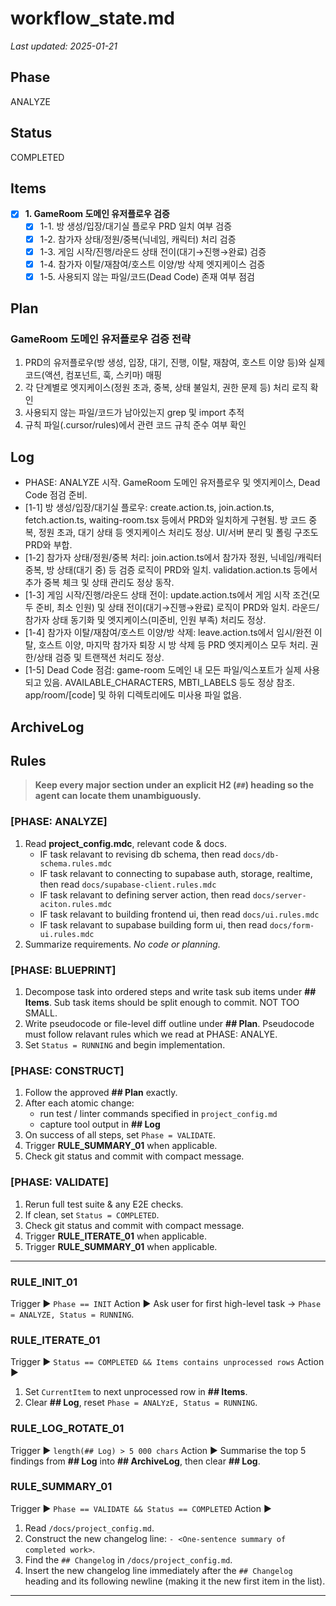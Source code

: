 # workflow_state.md

_Last updated: 2025-01-21_

## Phase

ANALYZE

## Status

COMPLETED

## Items

- [x] **1. GameRoom 도메인 유저플로우 검증**
  - [x] 1-1. 방 생성/입장/대기실 플로우 PRD 일치 여부 검증
  - [x] 1-2. 참가자 상태/정원/중복(닉네임, 캐릭터) 처리 검증
  - [x] 1-3. 게임 시작/진행/라운드 상태 전이(대기→진행→완료) 검증
  - [x] 1-4. 참가자 이탈/재참여/호스트 이양/방 삭제 엣지케이스 검증
  - [x] 1-5. 사용되지 않는 파일/코드(Dead Code) 존재 여부 점검

## Plan

### GameRoom 도메인 유저플로우 검증 전략

1. PRD의 유저플로우(방 생성, 입장, 대기, 진행, 이탈, 재참여, 호스트 이양 등)와 실제 코드(액션, 컴포넌트, 훅, 스키마) 매핑
2. 각 단계별로 엣지케이스(정원 초과, 중복, 상태 불일치, 권한 문제 등) 처리 로직 확인
3. 사용되지 않는 파일/코드가 남아있는지 grep 및 import 추적
4. 규칙 파일(.cursor/rules)에서 관련 코드 규칙 준수 여부 확인

## Log

- PHASE: ANALYZE 시작. GameRoom 도메인 유저플로우 및 엣지케이스, Dead Code 점검 준비.
- [1-1] 방 생성/입장/대기실 플로우: create.action.ts, join.action.ts, fetch.action.ts, waiting-room.tsx 등에서 PRD와 일치하게 구현됨. 방 코드 중복, 정원 초과, 대기 상태 등 엣지케이스 처리도 정상. UI/서버 분리 및 폴링 구조도 PRD와 부합.
- [1-2] 참가자 상태/정원/중복 처리: join.action.ts에서 참가자 정원, 닉네임/캐릭터 중복, 방 상태(대기 중) 등 검증 로직이 PRD와 일치. validation.action.ts 등에서 추가 중복 체크 및 상태 관리도 정상 동작.
- [1-3] 게임 시작/진행/라운드 상태 전이: update.action.ts에서 게임 시작 조건(모두 준비, 최소 인원) 및 상태 전이(대기→진행→완료) 로직이 PRD와 일치. 라운드/참가자 상태 동기화 및 엣지케이스(미준비, 인원 부족) 처리도 정상.
- [1-4] 참가자 이탈/재참여/호스트 이양/방 삭제: leave.action.ts에서 임시/완전 이탈, 호스트 이양, 마지막 참가자 퇴장 시 방 삭제 등 PRD 엣지케이스 모두 처리. 권한/상태 검증 및 트랜잭션 처리도 정상.
- [1-5] Dead Code 점검: game-room 도메인 내 모든 파일/익스포트가 실제 사용되고 있음. AVAILABLE_CHARACTERS, MBTI_LABELS 등도 정상 참조. app/room/[code] 및 하위 디렉토리에도 미사용 파일 없음.

## ArchiveLog

## Rules

> **Keep every major section under an explicit H2 (`##`) heading so the agent can locate them unambiguously.**

### [PHASE: ANALYZE]

1.  Read **project_config.mdc**, relevant code & docs.
    - IF task relavant to revising db schema, then read `docs/db-schema.rules.mdc`
    - IF task relavant to connecting to supabase auth, storage, realtime, then read `docs/supabase-client.rules.mdc`
    - IF task relavant to defining server action, then read `docs/server-aciton.rules.mdc`
    - IF task relavant to building frontend ui, then read `docs/ui.rules.mdc`
    - IF task relavant to supabase building form ui, then read `docs/form-ui.rules.mdc`
2.  Summarize requirements. _No code or planning._

### [PHASE: BLUEPRINT]

1.  Decompose task into ordered steps and write task sub items under **## Items**. Sub task items should be split enough to commit. NOT TOO SMALL.
2.  Write pseudocode or file-level diff outline under **## Plan**. Pseudocode must follow relavant rules which we read at PHASE: ANALYE.
3.  Set `Status = RUNNING` and begin implementation.

### [PHASE: CONSTRUCT]

1.  Follow the approved **## Plan** exactly.
2.  After each atomic change:
    - run test / linter commands specified in `project_config.md`
    - capture tool output in **## Log**
3.  On success of all steps, set `Phase = VALIDATE`.
4.  Trigger **RULE_SUMMARY_01** when applicable.
5.  Check git status and commit with compact message.

### [PHASE: VALIDATE]

1.  Rerun full test suite & any E2E checks.
2.  If clean, set `Status = COMPLETED`.
3.  Check git status and commit with compact message.
4.  Trigger **RULE_ITERATE_01** when applicable.
5.  Trigger **RULE_SUMMARY_01** when applicable.

---

### RULE_INIT_01

Trigger ▶ `Phase == INIT`
Action ▶ Ask user for first high-level task → `Phase = ANALYZE, Status = RUNNING`.

### RULE_ITERATE_01

Trigger ▶ `Status == COMPLETED && Items contains unprocessed rows`
Action ▶

1.  Set `CurrentItem` to next unprocessed row in **## Items**.
2.  Clear **## Log**, reset `Phase = ANALYzE, Status = RUNNING`.

### RULE_LOG_ROTATE_01

Trigger ▶ `length(## Log) > 5 000 chars`
Action ▶ Summarise the top 5 findings from **## Log** into **## ArchiveLog**, then clear **## Log**.

### RULE_SUMMARY_01

Trigger ▶ `Phase == VALIDATE && Status == COMPLETED`
Action ▶

1.  Read `/docs/project_config.md`.
2.  Construct the new changelog line: `- <One-sentence summary of completed work>`.
3.  Find the `## Changelog` in `/docs/project_config.md`.
4.  Insert the new changelog line immediately after the `## Changelog` heading and its following newline (making it the new first item in the list).

---
